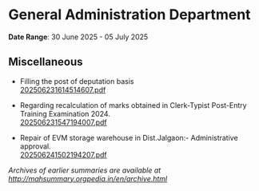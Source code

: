 # General Administration Department

**Date Range**: 30 June 2025 - 05 July 2025


## Miscellaneous
- Filling the post of deputation basis\
  [202506231614514607.pdf](https://gr.maharashtra.gov.in/Site/Upload/Government%20Resolutions/English/202506231614514607.pdf)

- Regarding recalculation of marks obtained in Clerk-Typist Post-Entry Training Examination 2024.\
  [202506231547194007.pdf](https://gr.maharashtra.gov.in/Site/Upload/Government%20Resolutions/English/202506231547194007.pdf)

- Repair of EVM storage warehouse in Dist.Jalgaon:- Administrative approval.\
  [202506241502194207.pdf](https://gr.maharashtra.gov.in/Site/Upload/Government%20Resolutions/English/202506241502194207.pdf)


*Archives of earlier summaries are available at http://mahsummary.orgpedia.in/en/archive.html*